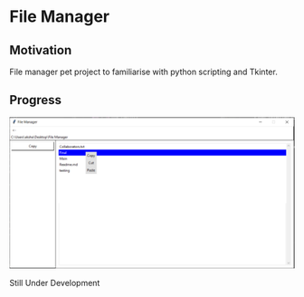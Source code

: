 # File Manager
## Motivation
File manager pet project to familiarise with python scripting and Tkinter.
## Progress
![image](Screens/Screenshot.PNG)

Still Under Development
